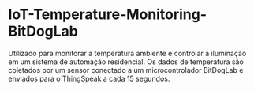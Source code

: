 # IoT-Temperature-Monitoring-BitDogLab
Utilizado para monitorar a temperatura ambiente e controlar a iluminação em um sistema de automação residencial. Os dados de temperatura são coletados por um sensor conectado a um microcontrolador BitDogLab e enviados para o ThingSpeak a cada 15 segundos.
